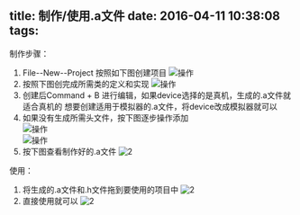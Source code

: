 title: 制作/使用.a文件
date: 2016-04-11 10:38:08
tags:
---

制作步骤：
1.  File--New--Project
    按照如下图创建项目
    ![操作](http://7xrirn.com1.z0.glb.clouddn.com/1.png)
2.  按照下图创完成所需类的定义和实现
    ![操作](http://7xrirn.com1.z0.glb.clouddn.com/2.png)    
3.  创建后Command + B 进行编辑，如果device选择的是真机，生成的.a文件就适合真机的
    想要创建适用于模拟器的.a文件，将device改成模拟器就可以      
4.  如果没有生成所需头文件，按下图逐步操作添加  
    ![操作](http://7xrirn.com1.z0.glb.clouddn.com/.a1.png)  
    ![操作](http://7xrirn.com1.z0.glb.clouddn.com/.a2.png)  	
5.  按下图查看制作好的.a文件
    ![2](http://7xrirn.com1.z0.glb.clouddn.com/3.png)



<!-- more -->

使用：
1.  将生成的.a文件和.h文件拖到要使用的项目中
    ![2](http://7xrirn.com1.z0.glb.clouddn.com/4.png)
2.  直接使用就可以
    ![2](http://7xrirn.com1.z0.glb.clouddn.com/5.png)


